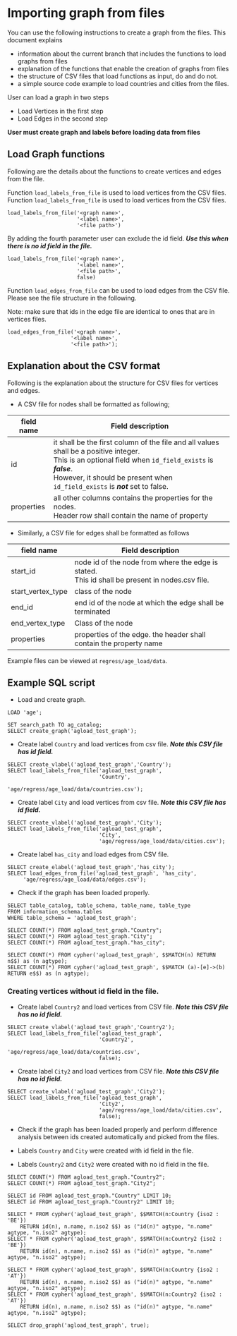 # Importing graph from files 
You can use the following instructions to create a graph from the files. This document explains 
- information about the current branch that includes the functions to load graphs from files
- explanation of the functions that enable the creation of graphs from files 
- the structure of CSV files that load functions as input, do and do not. 
- a simple source code example to load countries and cities from the files. 


User can load a graph in two steps 
- Load Vertices in the first step
- Load Edges in the second step

**User must create graph and labels before loading data from files**

## Load Graph functions 
Following are the details about the functions to create vertices and edges from the file. 

Function `load_labels_from_file` is used to load vertices from the CSV files. 
Function `load_labels_from_file` is used to load vertices from the CSV files. 

```postgresql
load_labels_from_file('<graph name>', 
                      '<label name>',
                      '<file path>')
```

By adding the fourth parameter user can exclude the id field. ***Use this when there is no id field in the file.***

```postgresql
load_labels_from_file('<graph name>', 
                      '<label name>',
                      '<file path>', 
                      false)
```

Function `load_edges_from_file` can be used to load edges from the CSV file. Please see the file structure in the following. 

Note: make sure that ids in the edge file are identical to ones that are in vertices files. 

```postgresql
load_edges_from_file('<graph name>',
                    '<label name>',
                    '<file path>');
```

## Explanation about the CSV format
Following is the explanation about the structure for CSV files for vertices and edges.

- A CSV file for nodes shall be formatted as following; 

| field name | Field description                                            |
| ---------- | ------------------------------------------------------------ |
| id         | it shall be the first column of the file and all values shall be a positive integer. <br>This is an optional field when `id_field_exists` is ***false***. <br>However, it should be present when `id_field_exists` is ***not*** set to false.  |
| properties | all other columns contains the properties for the nodes. <br>Header row shall contain the name of property |

- Similarly, a CSV file for edges shall be formatted as follows 

| field name        | Field description                                            |
| ----------------- | ------------------------------------------------------------ |
| start_id          | node id of the node from where the edge is stated. <br>This id shall be present in nodes.csv file. |
| start_vertex_type | class of the node                                            |
| end_id            | end id of the node at which the edge shall be terminated    |
| end_vertex_type   | Class of the node                                            |
| properties        | properties of the edge. the header shall contain the property name |

Example files can be viewed at `regress/age_load/data`.

## Example SQL script 

- Load and create graph.
```postgresql
LOAD 'age';

SET search_path TO ag_catalog;
SELECT create_graph('agload_test_graph');
```

- Create label `Country` and load vertices from csv file. ***Note this CSV file has id field.***

```postgresql
SELECT create_vlabel('agload_test_graph','Country');
SELECT load_labels_from_file('agload_test_graph',
                             'Country',
                             'age/regress/age_load/data/countries.csv');
```

- Create label `City` and load vertices from csv file. ***Note this CSV file has id field.***

```postgresql
SELECT create_vlabel('agload_test_graph','City');
SELECT load_labels_from_file('agload_test_graph',
                             'City', 
                             'age/regress/age_load/data/cities.csv');
```

- Create label `has_city` and load edges from CSV file.

```postgresql
SELECT create_elabel('agload_test_graph','has_city');
SELECT load_edges_from_file('agload_test_graph', 'has_city',
     'age/regress/age_load/data/edges.csv');
```

- Check if the graph has been loaded properly.

```postgresql
SELECT table_catalog, table_schema, table_name, table_type
FROM information_schema.tables
WHERE table_schema = 'agload_test_graph';

SELECT COUNT(*) FROM agload_test_graph."Country";
SELECT COUNT(*) FROM agload_test_graph."City";
SELECT COUNT(*) FROM agload_test_graph."has_city";

SELECT COUNT(*) FROM cypher('agload_test_graph', $$MATCH(n) RETURN n$$) as (n agtype);
SELECT COUNT(*) FROM cypher('agload_test_graph', $$MATCH (a)-[e]->(b) RETURN e$$) as (n agtype);
```

### Creating vertices without id field in the file. 

- Create label `Country2` and load vertices from CSV file. ***Note this CSV file has no id field.***

```postgresql
SELECT create_vlabel('agload_test_graph','Country2');
SELECT load_labels_from_file('agload_test_graph',
                             'Country2',
                             'age/regress/age_load/data/countries.csv', 
                             false);
```

- Create label `City2` and load vertices from CSV file. ***Note this CSV file has no id field.***

```postgresql
SELECT create_vlabel('agload_test_graph','City2');
SELECT load_labels_from_file('agload_test_graph',
                             'City2',
                             'age/regress/age_load/data/cities.csv', 
                             false);
```

- Check if the graph has been loaded properly and perform difference analysis between ids created automatically and picked from the files.

- Labels `Country` and `City` were created with id field in the file.
- Labels `Country2` and `City2` were created with no id field in the file.

```postgresql
SELECT COUNT(*) FROM agload_test_graph."Country2";
SELECT COUNT(*) FROM agload_test_graph."City2";

SELECT id FROM agload_test_graph."Country" LIMIT 10;
SELECT id FROM agload_test_graph."Country2" LIMIT 10;

SELECT * FROM cypher('agload_test_graph', $$MATCH(n:Country {iso2 : 'BE'})
    RETURN id(n), n.name, n.iso2 $$) as ("id(n)" agtype, "n.name" agtype, "n.iso2" agtype);
SELECT * FROM cypher('agload_test_graph', $$MATCH(n:Country2 {iso2 : 'BE'})
    RETURN id(n), n.name, n.iso2 $$) as ("id(n)" agtype, "n.name" agtype, "n.iso2" agtype);

SELECT * FROM cypher('agload_test_graph', $$MATCH(n:Country {iso2 : 'AT'})
    RETURN id(n), n.name, n.iso2 $$) as ("id(n)" agtype, "n.name" agtype, "n.iso2" agtype);
SELECT * FROM cypher('agload_test_graph', $$MATCH(n:Country2 {iso2 : 'AT'})
    RETURN id(n), n.name, n.iso2 $$) as ("id(n)" agtype, "n.name" agtype, "n.iso2" agtype);

SELECT drop_graph('agload_test_graph', true);
```
